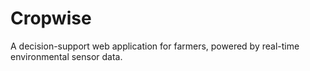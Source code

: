 # Cropwise
A decision-support web application for farmers, powered by real-time environmental sensor data.
